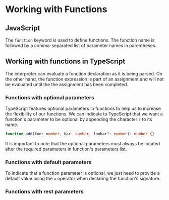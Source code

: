 # Working with Functions

## JavaScript

The `function` keyword is used to define functions.
The function name is followed by a comma-separated list of parameter names in parentheses.

## Working with functions in TypeScript

The interpreter can evaluate a function declaration as it is being parsed.
On the other hand, the function expression is part of an assignment and will not be evaluated until the the assignment
has been completed.

### Functions with optional parameters

TypeScript features optional parameters in functions to help us to increase the flexibility of our functions.
We can indicate to TypeScript that we want a function's parameter to be optional by appending the character `?` to its
name.

```typescript
function add(foo: number, bar: number, foobar?: number): number {}
```

It is important to note that the optional parameters must always be located after the required parameters in function's
parameters list.

### Functions with default parameters

To indicate that a function parameter is optional, we just need to provide a default value using the `=` operator when
declaring the function's signature.

### Functions with rest parameters


